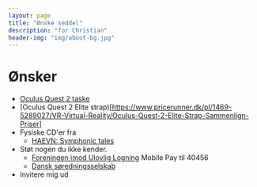 ```yaml
---
layout: page
title: "Ønske seddel"
description: "for Christian"
header-img: "img/about-bg.jpg"
---
```

# Ønsker

* [Oculus Quest 2 taske](https://www.pricerunner.dk/pl/1469-5299401/VR-Virtual-Reality/Oculus-Quest-2-Carrying-Case-Grey-Sammenlign-Priser)
* [Oculus Quest 2 Elite strap)[https://www.pricerunner.dk/pl/1469-5289027/VR-Virtual-Reality/Oculus-Quest-2-Elite-Strap-Sammenlign-Priser]
* Fysiske CD'er fra
  * [HAEVN: Symphonic tales](https://haevnmusic.store/collections/cds/products/symphonic-tales-cd?variant=31498813276233)
* Støt nogen du ikke kender.
  * [Foreningen imod Ulovlig Logning](https://ulovliglogning.dk/#wannahelp) Mobile Pay til 40456
  * [Dansk søredningsselskab](https://dsrs.dk/stot-os)
* Invitere mig ud
